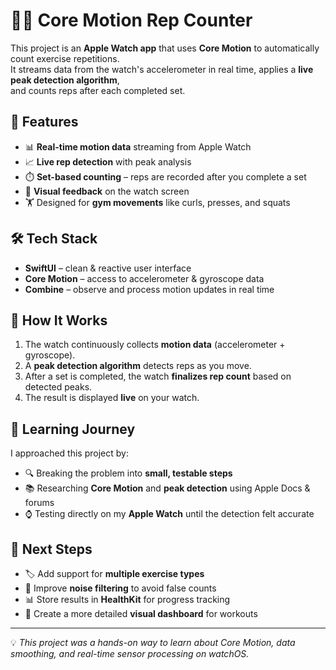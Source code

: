 # 🏋️‍♂️ Core Motion Rep Counter  

This project is an **Apple Watch app** that uses **Core Motion** to automatically count exercise repetitions.  
It streams data from the watch's accelerometer in real time, applies a **live peak detection algorithm**,  
and counts reps after each completed set.  

## 📱 Features  

- 📊 **Real-time motion data** streaming from Apple Watch  
- 📈 **Live rep detection** with peak analysis  
- ⏱️ **Set-based counting** – reps are recorded after you complete a set  
- 👀 **Visual feedback** on the watch screen  
- 🏋️ Designed for **gym movements** like curls, presses, and squats  

## 🛠️ Tech Stack  

- **SwiftUI** – clean & reactive user interface  
- **Core Motion** – access to accelerometer & gyroscope data  
- **Combine** – observe and process motion updates in real time  

## 🚀 How It Works  

1. The watch continuously collects **motion data** (accelerometer + gyroscope).  
2. A **peak detection algorithm** detects reps as you move.  
3. After a set is completed, the watch **finalizes rep count** based on detected peaks.  
4. The result is displayed **live** on your watch.  

## 🧠 Learning Journey  

I approached this project by:  
- 🔍 Breaking the problem into **small, testable steps**  
- 📚 Researching **Core Motion** and **peak detection** using Apple Docs & forums  
- ⌚ Testing directly on my **Apple Watch** until the detection felt accurate  

## 🔮 Next Steps  

- 🏷️ Add support for **multiple exercise types**  
- 🔧 Improve **noise filtering** to avoid false counts  
- 📊 Store results in **HealthKit** for progress tracking  
- 🎨 Create a more detailed **visual dashboard** for workouts  

---

💡 *This project was a hands-on way to learn about Core Motion, data smoothing, and real-time sensor processing on watchOS.*
